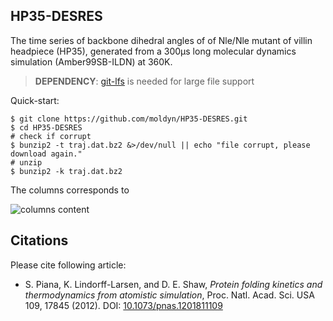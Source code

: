 ## HP35-DESRES
The time series of backbone dihedral angles of of Nle/Nle mutant of villin headpiece (HP35), generated from a 300μs long molecular dynamics simulation (Amber99SB-ILDN) at 360K.

> **DEPENDENCY**: [git-lfs](https://git-lfs.github.com) is needed for large file support

Quick-start:
``` 
$ git clone https://github.com/moldyn/HP35-DESRES.git
$ cd HP35-DESRES
# check if corrupt
$ bunzip2 -t traj.dat.bz2 &>/dev/null || echo "file corrupt, please download again."
# unzip
$ bunzip2 -k traj.dat.bz2

```

The columns corresponds to

<img src="https://latex.codecogs.com/svg.latex?\phi_2\;\psi_2\;\phi_3\;\psi_3\;\ldots\;\phi_{33}\;\psi_{33}\;\phi_{34}\;\psi_{34}" title="columns content" />


## Citations
Please cite following article:
  - S. Piana, K. Lindorff-Larsen, and D. E. Shaw, *Protein folding kinetics and thermodynamics from atomistic simulation*,
    Proc. Natl. Acad. Sci. USA 109, 17845 (2012).
    DOI: [10.1073/pnas.1201811109](https://doi.org/10.1073/pnas.1201811109)
